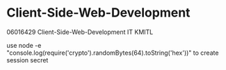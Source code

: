 # Client-Side-Web-Development

06016429 Client-Side-Web-Development IT KMITL

use node -e "console.log(require('crypto').randomBytes(64).toString('hex'))" to create session secret

